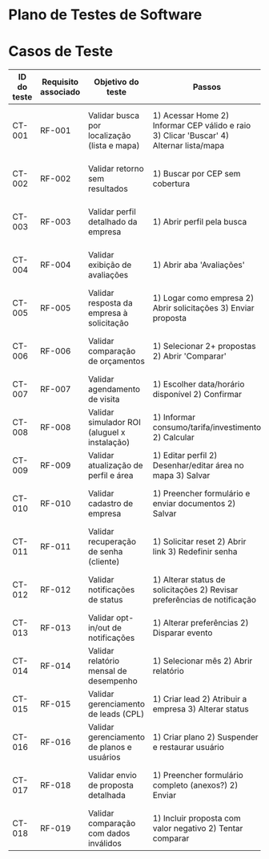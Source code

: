 # Plano de Testes de Software

# Casos de Teste

| ID do teste | Requisito associado | Objetivo do teste | Passos | Critérios de êxito |
|-------------|---------------------|------------------|--------|---------------------|
| CT-001 | RF-001 | Validar busca por localização (lista e mapa) | 1) Acessar Home 2) Informar CEP válido e raio 3) Clicar 'Buscar' 4) Alternar lista/mapa | Lista de empresas com distância; marcadores no mapa; paginação/ordenação sem erros |
| CT-002 | RF-002 | Validar retorno sem resultados | 1) Buscar por CEP sem cobertura | Mensagem clara de 'Sem empresas na região' e sugestão de ampliar raio |
| CT-003 | RF-003 | Validar perfil detalhado da empresa | 1) Abrir perfil pela busca | Descrição, serviços, contatos e área de atendimento visíveis e consistentes |
| CT-004 | RF-004 | Validar exibição de avaliações | 1) Abrir aba 'Avaliações' | Média calculada, comentários paginados; filtros funcionam |
| CT-005 | RF-005 | Validar resposta da empresa à solicitação | 1) Logar como empresa 2) Abrir solicitações 3) Enviar proposta | Proposta registrada; cliente notificado; status atualizado |
| CT-006 | RF-006 | Validar comparação de orçamentos | 1) Selecionar 2+ propostas 2) Abrir 'Comparar' | Tabela com preço/prazo/garantia; destaque melhor opção |
| CT-007 | RF-007 | Validar agendamento de visita | 1) Escolher data/horário disponível 2) Confirmar | Visita criada; conflito de agenda impedido |
| CT-008 | RF-008 | Validar simulador ROI (aluguel x instalação) | 1) Informar consumo/tarifa/investimento 2) Calcular | Mostra economia e tempo de retorno; gráfico gerado; valida entradas |
| CT-009 | RF-009 | Validar atualização de perfil e área | 1) Editar perfil 2) Desenhar/editar área no mapa 3) Salvar | Dados visíveis; versão auditável; mapa atualizado |
| CT-010 | RF-010 | Validar cadastro de empresa | 1) Preencher formulário e enviar documentos 2) Salvar | Validações OK; empresa criada com status 'Em verificação' |
| CT-011 | RF-011 | Validar recuperação de senha (cliente) | 1) Solicitar reset 2) Abrir link 3) Redefinir senha | Token single-use; expiração válida; login com nova senha |
| CT-012 | RF-012 | Validar notificações de status | 1) Alterar status de solicitações 2) Revisar preferências de notificação | Notificações enviadas segundo opt-in; histórico de envios |
| CT-013 | RF-013 | Validar opt-in/out de notificações | 1) Alterar preferências 2) Disparar evento | Sistema respeita preferências; logs registrados |
| CT-014 | RF-014 | Validar relatório mensal de desempenho | 1) Selecionar mês 2) Abrir relatório | KPIs corretos (leads, convertidos, taxa); exportação se existir |
| CT-015 | RF-015 | Validar gerenciamento de leads (CPL) | 1) Criar lead 2) Atribuir a empresa 3) Alterar status | Lead visível no painel; permissões respeitadas |
| CT-016 | RF-016 | Validar gerenciamento de planos e usuários | 1) Criar plano 2) Suspender e restaurar usuário | Regras aplicadas; notificações disparadas |
| CT-017 | RF-018 | Validar envio de proposta detalhada | 1) Preencher formulário completo (anexos?) 2) Enviar | Proposta salva; anexos validados; cliente pode visualizar/baixar |
| CT-018 | RF-019 | Validar comparação com dados inválidos | 1) Incluir proposta com valor negativo 2) Tentar comparar | Erro validado; comparação não é executada |
